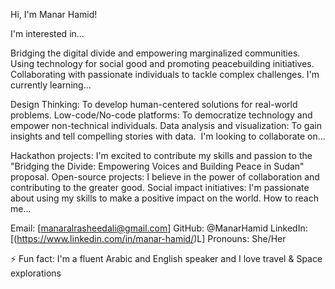  Hi, I'm Manar Hamid!

 I'm interested in...

Bridging the digital divide and empowering marginalized communities.
Using technology for social good and promoting peacebuilding initiatives.
Collaborating with passionate individuals to tackle complex challenges.
 I'm currently learning...

Design Thinking: To develop human-centered solutions for real-world problems.
Low-code/No-code platforms: To democratize technology and empower non-technical individuals.
Data analysis and visualization: To gain insights and tell compelling stories with data.
️ I'm looking to collaborate on...

Hackathon projects: I'm excited to contribute my skills and passion to the "Bridging the Divide: Empowering Voices and Building Peace in Sudan" proposal.
Open-source projects: I believe in the power of collaboration and contributing to the greater good.
Social impact initiatives: I'm passionate about using my skills to make a positive impact on the world.
 How to reach me...

Email: [manaralrasheedali@gmail.com]
GitHub: @ManarHamid
LinkedIn: [(https://www.linkedin.com/in/manar-hamid/)L]
 Pronouns: She/Her

⚡ Fun fact: I'm a fluent Arabic and English speaker and I love travel & Space explorations 
